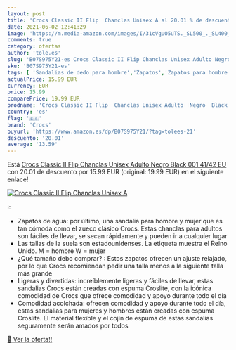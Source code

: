 ```yaml
---
layout: post
title: 'Crocs Classic II Flip  Chanclas Unisex A al 20.01 % de descuento'
date: 2021-06-02 12:41:29
image: 'https://m.media-amazon.com/images/I/31cVguO5uTS._SL500_._SL400_.jpg'
comments: true
category: ofertas
author: 'tole.es'
slug: 'B07S975Y21-es Crocs Classic II Flip Chanclas Unisex Adulto Negro Black...'
sku: 'B07S975Y21-es'
tags: [ 'Sandalias de dedo para hombre','Zapatos','Zapatos para hombre','Zapatos y complementos','chanclas','crocs', ]
actualPrice: 15.99 EUR
currency: EUR
price: 15.99
comparePrice: 19.99 EUR
prodname: 'Crocs Classic II Flip  Chanclas Unisex Adulto  Negro  Black 001   41/42 EU'
country: 'es'
flag: '🇪🇸'
brand: 'Crocs'
buyurl: 'https://www.amazon.es/dp/B07S975Y21/?tag=tolees-21'
descuento: '20.01'
average: '13.59'
---
```


Está [Crocs Classic II Flip  Chanclas Unisex Adulto  Negro  Black 001   41/42 EU](https://www.amazon.es/dp/B07S975Y21/?tag=tolees-21) con 20.01 de descuento por 15.99 EUR (original: 19.99 EUR) en el siguiente enlace!

[![Crocs Classic II Flip  Chanclas Unisex A](https://m.media-amazon.com/images/I/31cVguO5uTS._SL500_._SL400_.jpg)](https://www.amazon.es/dp/B07S975Y21/?tag=tolees-21)

ℹ️:

- Zapatos de agua: por último, una sandalia para hombre y mujer que es tan cómoda como el zueco clásico Crocs. Estas chanclas para adultos son fáciles de llevar, se secan rápidamente y pueden ir a cualquier lugar
- Las tallas de la suela son estadounidenses. La etiqueta muestra el Reino Unido. M = hombre W = mujer
- ¿Qué tamaño debo comprar? : Estos zapatos ofrecen un ajuste relajado, por lo que Crocs recomiendan pedir una talla menos a la siguiente talla más grande
- Ligeras y divertidas: increíblemente ligeras y fáciles de llevar, estas sandalias Crocs están creadas con espuma Croslite, con la icónica comodidad de Crocs que ofrece comodidad y apoyo durante todo el día
- Comodidad acolchada: ofrecen comodidad y apoyo durante todo el día, estas sandalias para mujeres y hombres están creadas con espuma Croslite. El material flexible y el cojín de espuma de estas sandalias seguramente serán amados por todos

[🛒 Ver la oferta!!](https://www.amazon.es/dp/B07S975Y21/?tag=tolees-21)
